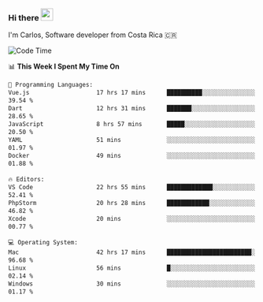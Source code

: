 ### Hi there <img src="https://media.giphy.com/media/hvRJCLFzcasrR4ia7z/giphy.gif" width="25px" height="25px">

I'm Carlos, Software developer from Costa Rica 🇨🇷

[//]: # (<a href="https://app.daily.dev/carum98"><img src="https://github.com/carum98/carum98/blob/main/devcard.svg" width="400" alt="Carlos Umaña Acevedo's Dev Card"/></a>)


<!--START_SECTION:waka-->
![Code Time](http://img.shields.io/badge/Code%20Time-11%2C391%20hrs%2021%20mins-blue)

📊 **This Week I Spent My Time On** 

```text
💬 Programming Languages: 
Vue.js                   17 hrs 17 mins      ██████████░░░░░░░░░░░░░░░   39.54 % 
Dart                     12 hrs 31 mins      ███████░░░░░░░░░░░░░░░░░░   28.65 % 
JavaScript               8 hrs 57 mins       █████░░░░░░░░░░░░░░░░░░░░   20.50 % 
YAML                     51 mins             ░░░░░░░░░░░░░░░░░░░░░░░░░   01.97 % 
Docker                   49 mins             ░░░░░░░░░░░░░░░░░░░░░░░░░   01.88 % 

🔥 Editors: 
VS Code                  22 hrs 55 mins      █████████████░░░░░░░░░░░░   52.41 % 
PhpStorm                 20 hrs 28 mins      ████████████░░░░░░░░░░░░░   46.82 % 
Xcode                    20 mins             ░░░░░░░░░░░░░░░░░░░░░░░░░   00.77 % 

💻 Operating System: 
Mac                      42 hrs 17 mins      ████████████████████████░   96.68 % 
Linux                    56 mins             █░░░░░░░░░░░░░░░░░░░░░░░░   02.14 % 
Windows                  30 mins             ░░░░░░░░░░░░░░░░░░░░░░░░░   01.17 % 
```


<!--END_SECTION:waka-->
